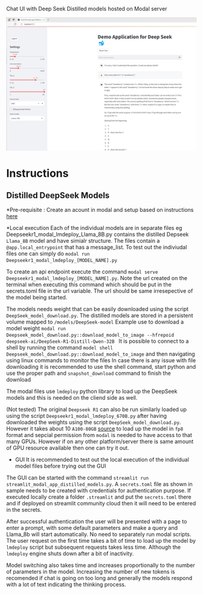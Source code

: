 Chat UI with Deep Seek Distilled models hosted on Modal server

[![Watch the video](Videos/DeepSeekDistilledScreenshot.jpg)](Videos/DemoDeepSeekDistilled.mp4)

# Instructions
## Distilled DeepSeek Models

*Pre-requisite : Create an acount in modal and setup based on instructions [here](https://modal.com/docs/guide)

*Local execution
Each of the individual models are in separate files eg Deepseekr1_modal_lmdeploy_Llama_8B.py contains the distilled Depseek `Llama_8B` model and have simialr structure.
The files contain a `@app.local_entrypoint` that has a message_list. To test out the indiviudal files one can simply do `modal run Deepseekr1_modal_lmdeploy_[MODEL_NAME].py`

To create an api endpoint execute the command `modal serve Deepseekr1_modal_lmdeploy_[MODEL_NAME].py`. Note the url created on the terminal when executing this command which should be put
in the secrets.toml file in the url variable. The url should be same irresepective of the model being started.

The models needs weight that can be easily downloaded using the script `DeepSeek_model_download.py`. The distilled models are stored in a persistent volume mapped to `/models/DeepSeek-model`
Example use to download a model weight `modal run Deepseek_model_download.py::download_model_to_image --hfrepoid deepseek-ai/DeepSeek-R1-Distill-Qwen-32B `
It is possible to connect to a shell by running the command `model shell Deepseek_model_download.py::download_model_to_image` and then navigating using linux commands to monitor the files
In case there is any issue with file downloading it is recommended to use the shell command, start python and use the proper path and `snapshot_download` command to finish the download

The modal files use `lmdeploy` python library to load up the DeepSeek models and this is needed on the cliend side as well.

(Not tested) The original `Deepseek R1` can also be run similarly loaded up using the script `Deepseekr1_modal_lmdeploy_670B.py` after having downloaded the weights using the script `DeepSeek_model_download.py`.
However it takes about 10 `A100-80GB` [source](https://github.com/InternLM/lmdeploy/issues/2960) to load up the model in `fp8` format and sepcial permission from `modal` is needed to have access to that many GPUs. However if on any other platform/server there is same amount of GPU resource available then one can try it out. 

* GUI
It is recommended to test out the local execution of the individual model files before trying out the GUI

The GUI can be started with the command `streamlit run streamlit_modal_app_distilled_models.py`. A `secrets.toml` file as shown in sample needs to be created with credentials for authentication purpose.
If executed locally create a folder `.streamlit` and put the `secrets.toml` there and if deployed on streamlit community cloud then it will need to be entered in the secrets.

After successful authentication the user will be presented with a page to enter a prompt, with some default parameters and make a query and Llama_8b will start automatically. No need to separately run modal scripts. The user request on the first time takes a bit of time to load up the model by `lmdeploy` script but subsequent requests takes less time. Although the `lmdeploy` engine shuts down after a bit of inactivity.

Model switching also takes time and increases proportionally to the number of parameters in the model. Increasing the number of new tokens is recomended if chat is going on too long and generally the models respond with a lot of text indicating the thinking process.


